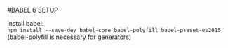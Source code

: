 #BABEL 6 SETUP

install babel:  
`npm install --save-dev babel-core babel-polyfill babel-preset-es2015`  
(babel-polyfill is necessary for generators)

